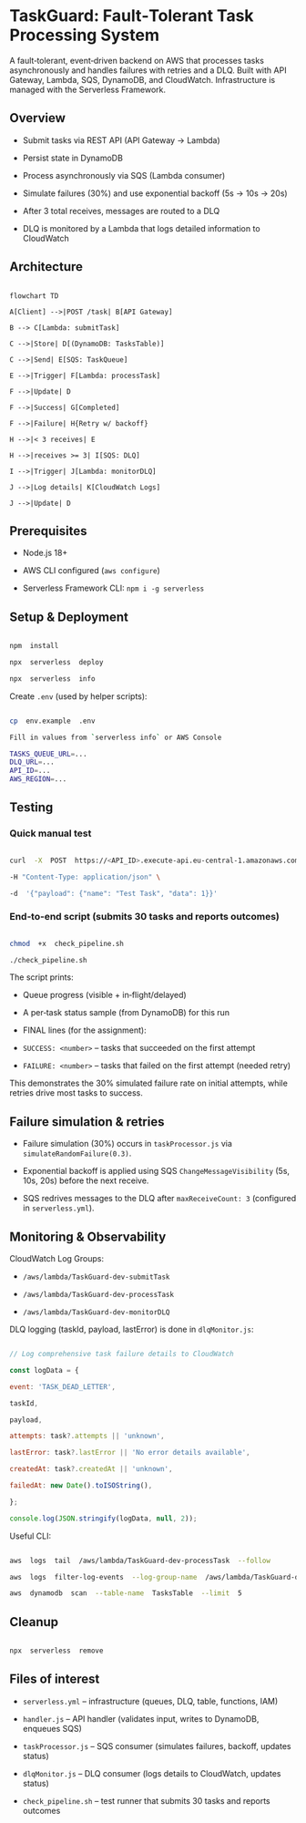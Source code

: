 
# TaskGuard: Fault‑Tolerant Task Processing System

  

A fault‑tolerant, event‑driven backend on AWS that processes tasks asynchronously and handles failures with retries and a DLQ. Built with API Gateway, Lambda, SQS, DynamoDB, and CloudWatch. Infrastructure is managed with the Serverless Framework.

  

## Overview

  

- Submit tasks via REST API (API Gateway → Lambda)

- Persist state in DynamoDB

- Process asynchronously via SQS (Lambda consumer)

- Simulate failures (30%) and use exponential backoff (5s → 10s → 20s)

- After 3 total receives, messages are routed to a DLQ

- DLQ is monitored by a Lambda that logs detailed information to CloudWatch

  

## Architecture

  

```mermaid

flowchart TD

A[Client] -->|POST /task| B[API Gateway]

B --> C[Lambda: submitTask]

C -->|Store| D[(DynamoDB: TasksTable)]

C -->|Send| E[SQS: TaskQueue]

E -->|Trigger| F[Lambda: processTask]

F -->|Update| D

F -->|Success| G[Completed]

F -->|Failure| H{Retry w/ backoff}

H -->|< 3 receives| E

H -->|receives >= 3| I[SQS: DLQ]

I -->|Trigger| J[Lambda: monitorDLQ]

J -->|Log details| K[CloudWatch Logs]

J -->|Update| D

```

  

## Prerequisites

  

- Node.js 18+

- AWS CLI configured (`aws configure`)

- Serverless Framework CLI: `npm i -g serverless`

  

## Setup & Deployment

  

```bash

npm  install

npx  serverless  deploy

npx  serverless  info

```

  

Create `.env` (used by helper scripts):

  

```bash

cp  env.example  .env

Fill in values from `serverless info` or AWS Console

TASKS_QUEUE_URL=...
DLQ_URL=...
API_ID=...
AWS_REGION=...

```

  

## Testing

  

### Quick manual test

  

```bash

curl  -X  POST  https://<API_ID>.execute-api.eu-central-1.amazonaws.com/dev/task  \

-H "Content-Type: application/json" \

-d  '{"payload": {"name": "Test Task", "data": 1}}'

```

  

### End‑to‑end script (submits 30 tasks and reports outcomes)

  

```bash

chmod  +x  check_pipeline.sh

./check_pipeline.sh

```

  

The script prints:

- Queue progress (visible + in‑flight/delayed)

- A per‑task status sample (from DynamoDB) for this run

- FINAL lines (for the assignment):

-  `SUCCESS: <number>` – tasks that succeeded on the first attempt

-  `FAILURE: <number>` – tasks that failed on the first attempt (needed retry)

  

This demonstrates the 30% simulated failure rate on initial attempts, while retries drive most tasks to success.

  

## Failure simulation & retries

  

- Failure simulation (30%) occurs in `taskProcessor.js` via `simulateRandomFailure(0.3)`.

- Exponential backoff is applied using SQS `ChangeMessageVisibility` (5s, 10s, 20s) before the next receive.

- SQS redrives messages to the DLQ after `maxReceiveCount: 3` (configured in `serverless.yml`).

  

## Monitoring & Observability

  

CloudWatch Log Groups:

-  `/aws/lambda/TaskGuard-dev-submitTask`

-  `/aws/lambda/TaskGuard-dev-processTask`

-  `/aws/lambda/TaskGuard-dev-monitorDLQ`

  

DLQ logging (taskId, payload, lastError) is done in `dlqMonitor.js`:

```12:50:dlqMonitor.js

// Log comprehensive task failure details to CloudWatch

const logData = {

event: 'TASK_DEAD_LETTER',

taskId,

payload,

attempts: task?.attempts || 'unknown',

lastError: task?.lastError || 'No error details available',

createdAt: task?.createdAt || 'unknown',

failedAt: new Date().toISOString(),

};

console.log(JSON.stringify(logData, null, 2));

```

  

Useful CLI:

```bash

aws  logs  tail  /aws/lambda/TaskGuard-dev-processTask  --follow

aws  logs  filter-log-events  --log-group-name  /aws/lambda/TaskGuard-dev-monitorDLQ  --filter-pattern  "TASK_DEAD_LETTER"

aws  dynamodb  scan  --table-name  TasksTable  --limit  5

```

  

## Cleanup

  

```bash

npx  serverless  remove

```

  

## Files of interest

  

-  `serverless.yml` – infrastructure (queues, DLQ, table, functions, IAM)

-  `handler.js` – API handler (validates input, writes to DynamoDB, enqueues SQS)

-  `taskProcessor.js` – SQS consumer (simulates failures, backoff, updates status)

-  `dlqMonitor.js` – DLQ consumer (logs details to CloudWatch, updates status)

-  `check_pipeline.sh` – test runner that submits 30 tasks and reports outcomes